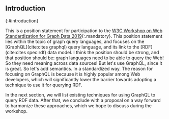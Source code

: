 ## Introduction
{:#introduction}

This is a position statement for participation to the
[W3C Workshop on Web Standardization for Graph Data 2019](https://www.w3.org/Data/events/data-ws-2019/){:.mandatory}.
This position statement lies within the topic of graph query languages,
and focuses on the [GraphQL](cite:cites graphql) query language, and its link to the [RDF](cite:cites spec:rdf) data model.
<span class="comment" data-author="RV">I think the position should be strong, and that position should be: graph languages need to be able to query the Web! So they need meaning across data sources! But let's use GraphQL, since it is great. So let's add semantics. In a standardized way.</span>
The reason for focusing on GraphQL is because it is highly popular among Web developers,
which will significantly lower the barrier towards adopting a technique to use it for querying RDF.

In the next section, we will list existing techniques for using GraphQL to query RDF data.
After that, we conclude with a proposal on a way forward to harmonize these approaches,
which we hope to discuss during the workshop.
